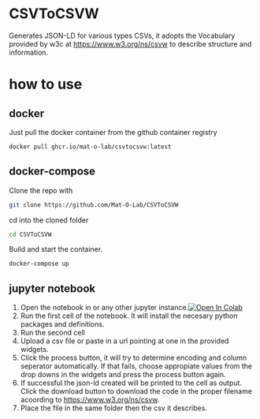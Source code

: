 # CSVToCSVW
Generates JSON-LD for various types CSVs, it adopts the Vocabulary provided by w3c at https://www.w3.org/ns/csvw to describe structure and information.

# how to use

## docker
Just pull the docker container from the github container registry
```bash
docker pull ghcr.io/mat-o-lab/csvtocsvw:latest
```

## docker-compose
Clone the repo with 
```bash
git clone https://github.com/Mat-O-Lab/CSVToCSVW
```
cd into the cloned folder
```bash
cd CSVToCSVW
```
Build and start the container.
```bash
docker-compose up
```

## jupyter notebook
1. Open the notebook in or any other jupyter instance.[![Open In Colab](https://colab.research.google.com/assets/colab-badge.svg)](https://colab.research.google.com/github/Mat-O-Lab/CSVToCSVW/blob/main/csv_parser.ipynb)
2. Run the first cell of the notebook. It will install the necesary python packages and definitions.
3. Run the second cell
4. Upload a csv file or paste in a url pointing at one in the provided widgets.
5. Click the process button, it will try to determine encoding and column seperator automatically. If that fails, choose appropiate values from the drop downs in the widgets and press the process button again. 
6. If successful the json-ld created will be printed to the cell as output. Click the download button to download the code in the proper filename acoording to https://www.w3.org/ns/csvw.
7. Place the file in the same folder then the csv it describes.
